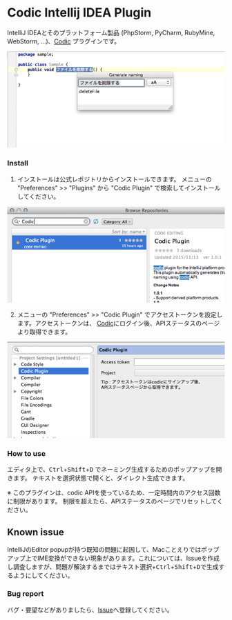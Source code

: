 # Codic Intellij IDEA Plugin
IntelliJ IDEAとそのプラットフォーム製品 (PhpStorm, PyCharm, RubyMine, WebStorm, ...)、[Codic](https://codic.jp) プラグインです。

![codic plugin](https://raw.githubusercontent.com/codic-project/codic-intellij-plugin/master/img/screenshot1.png)

### Install
1. インストールは公式レポジトリからインストールできます。
 メニューの "Preferences" >> "Plugins" から "Codic Plugin" で検索してインストールしてください。

 ![codic plugin](https://raw.githubusercontent.com/codic-project/codic-intellij-plugin/master/img/screenshot2.png)

2. メニューの "Preferences" >> "Codic Plugin" でアクセストークンを設定します。アクセストークンは、
 [Codic](https://codic.jp)にログイン後、APIステータスのページより取得できます。
 
 ![codic plugin](https://raw.githubusercontent.com/codic-project/codic-intellij-plugin/master/img/screenshot3.png)

### How to use

エディタ上で、<kbd>Ctrl</kbd>+<kbd>Shift</kbd>+<kbd>D</kbd> でネーミング生成するためのポップアップを開きます。
テキストを選択状態で開くと、ダイレクト生成できます。

※ このプラグインは、codic APIを使っているため、一定時間内のアクセス回数に制限があります。
制限を超えたら、APIステータスのページでリセットしてください。

## Known issue

IntelliJのEditor popupが持つ既知の問題に起因して、Macことえりではポップアップ上でIME変換ができない現象があります。これについては、Issueを作成し調査しますが、問題が解決するまではテキスト選択+<kbd>Ctrl</kbd>+<kbd>Shift</kbd>+<kbd>D</kbd>で生成するようにしてください。

### Bug report

バグ・要望などがありましたら、[Issue](https://github.com/codic-project/codic-intellij-plugin/issues)へ登録してください。
